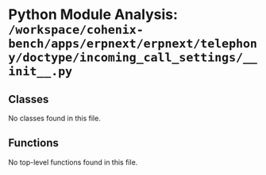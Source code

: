 # Python Module Analysis: `/workspace/cohenix-bench/apps/erpnext/erpnext/telephony/doctype/incoming_call_settings/__init__.py`

## Classes

No classes found in this file.


## Functions

No top-level functions found in this file.
